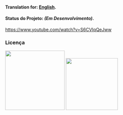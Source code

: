 
#### Translation for: **[English](https://github.com/alisonbuss/cluster-coreos-kubernetes-ansible/blob/master/README_LANG_EN.md)**.

#### Status do Projeto: *(Em Desenvolvimento)*.
 
https://www.youtube.com/watch?v=S6CVIqQeJww

### Licença

[<img width="190" src="https://raw.githubusercontent.com/alisonbuss/my-licenses/master/files/logo-open-source-550x200px.png">](https://opensource.org/licenses)
[<img width="166" src="https://raw.githubusercontent.com/alisonbuss/my-licenses/master/files/icon-license-mit-500px.png">](https://github.com/alisonbuss/cluster-coreos-kubernetes-ansible/blob/master/LICENSE)
